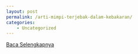 ```yaml
---
layout: post
permalink: /arti-mimpi-terjebak-dalam-kebakaran/
categories:
    - Uncategorized
---
```


[Baca Selengkapnya](/05)